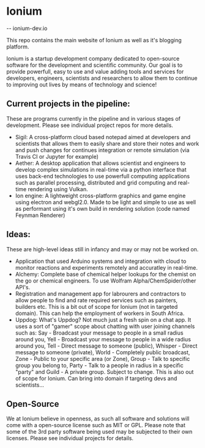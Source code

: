 # Ionium
-- ionium-dev.io

This repo contains the main website of Ionium as well as it's blogging platform.

Ionium is a startup development company dedicated to open-source software for the development and scientific community. Our goal is to provide powerfull, easy to use and value adding tools and services for developers, engineers, scientists and researchers to allow them to continue to improving out lives by means of technology and science!

## Current projects in the pipeline:
These are programs currently in the pipeline and in various stages of development. Please see individual project repos for more details. 
- Sigil: A cross-platform cloud based notepad aimed at developers and scientists that allows them to easily share and store their notes and work and push changes for continues integration or remote simulation (via Travis CI or Jupyter for example)
- Aether: A desktop application that allows scientist and engineers to develop complex simulations in real-time via a python interface that uses back-end technologies to use powerfull computing applications such as parallel processing, distributed and grid computing and real-time rendering using Vulkan.
- Ion engine: A lightweight cross-platform graphics and game engine using electron and webgl2.0. Made to be light and simple to use as well as performant using it's own build in rendering solution (code named Feynman Renderer)

## Ideas:
These are high-level ideas still in infancy and may or may not be worked on.
- Application that used Arduino systems and integration with cloud to monitor reactions and experiments remotely and accuratley in real-time.
- Alchemy: Complete base of chemical helper lookups for the chemist on the go or chemical engineers. To use Wolfram Alpha/ChemSpider/other API's.
- Registration and management app for labrourers and contractors to allow people to find and rate required services such as painters, builders etc. This is a bit out of scope for Ionium (not in targeted domain). This can help the employment of workers in South Africa.
- Uppdog: What's Uppdog? Not much just a fresh spin on a chat app. It uses a sort of "gamer" scope about chatting with user joining channels such as: Say - Broadcast your message to people in a small radius around you, Yell - Broadcast your message to people in a wide radius around you, Tell - Direct message to someone (public), Whisper - Direct message to someone (private), World - Completely public broadcast, Zone - Public to your specific area (or Zone), Group - Talk to specific group you belong to, Party - Talk to a people in radius in a specific "party" and Guild - A private group. Subject to change. This is also out of scope for Ionium. Can bring into domain if targeting devs and scientists...

## Open-Source
We at Ionium believe in openness, as such all software and solutions will come with a open-source license such as MIT or GPL. Please note that some of the 3rd party software being used may be subjected to their own licenses. Please see individual projects for details.

